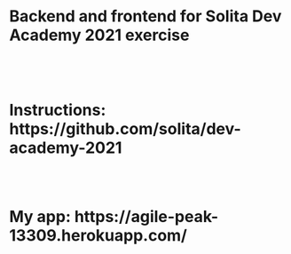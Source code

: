 <h1>Backend and frontend for Solita Dev Academy 2021 exercise<h1><br />
<p>Instructions: https://github.com/solita/dev-academy-2021</p><br />
<p>My app: https://agile-peak-13309.herokuapp.com/</p>
